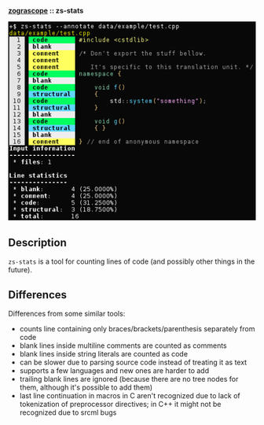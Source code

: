 **[zograscope][zograscope] :: zs-stats**

![Screenshot](data/example/screenshot.png)

## Description ##

`zs-stats` is a tool for counting lines of code (and possibly other things in
the future).

## Differences ##

Differences from some similar tools:
 * counts line containing only braces/brackets/parenthesis separately from code
 * blank lines inside multiline comments are counted as comments
 * blank lines inside string literals are counted as code
 * can be slower due to parsing source code instead of treating it as text
 * supports a few languages and new ones are harder to add
 * trailing blank lines are ignored (because there are no tree nodes for them,
   although it's possible to add them)
 * last line continuation in macros in C aren't recognized due to lack of
   tokenization of preprocessor directives; in C++ it might not be recognized
   due to srcml bugs

[zograscope]: ../../README.md
